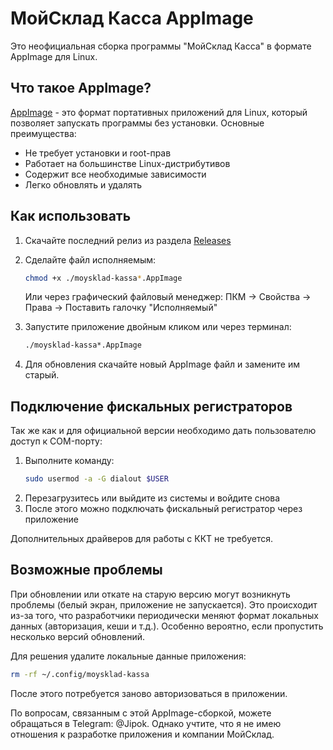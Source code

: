 # МойСклад Касса AppImage

Это неофициальная сборка программы "МойСклад Касса" в формате AppImage для Linux.

## Что такое AppImage?

[AppImage](https://ru.wikipedia.org/wiki/AppImage) - это формат портативных приложений для Linux, который позволяет запускать программы без установки. Основные преимущества:

- Не требует установки и root-прав
- Работает на большинстве Linux-дистрибутивов
- Содержит все необходимые зависимости
- Легко обновлять и удалять

## Как использовать

1. Скачайте последний релиз из раздела [Releases](https://github.com/Jipok/MoySklad-Kassa-AppImage/releases)

2. Сделайте файл исполняемым:
   ```bash
   chmod +x ./moysklad-kassa*.AppImage
   ```
   Или через графический файловый менеджер: ПКМ -> Свойства -> Права -> Поставить галочку "Исполняемый"

3. Запустите приложение двойным кликом или через терминал:
   ```bash
   ./moysklad-kassa*.AppImage
   ```

4. Для обновления скачайте новый AppImage файл и замените им старый.

## Подключение фискальных регистраторов

Так же как и для официальной версии необходимо дать пользователю доступ к COM-порту:

1. Выполните команду:
   ```bash
   sudo usermod -a -G dialout $USER
   ```
2. Перезагрузитесь или выйдите из системы и войдите снова
3. После этого можно подключать фискальный регистратор через приложение

Дополнительных драйверов для работы с ККТ не требуется.

## Возможные проблемы

При обновлении или откате на старую версию могут возникнуть проблемы (белый экран, приложение не запускается). Это происходит из-за того, что разработчики периодически меняют формат локальных данных (авторизация, кеши и т.д.). Особенно вероятно, если пропустить несколько версий обновлений.

Для решения удалите локальные данные приложения:
```bash
rm -rf ~/.config/moysklad-kassa
```
После этого потребуется заново авторизоваться в приложении.

По вопросам, связанным с этой AppImage-сборкой, можете обращаться в Telegram: @Jipok. Однако учтите, что я не имею отношения к разработке приложения и компании МойСклад.
